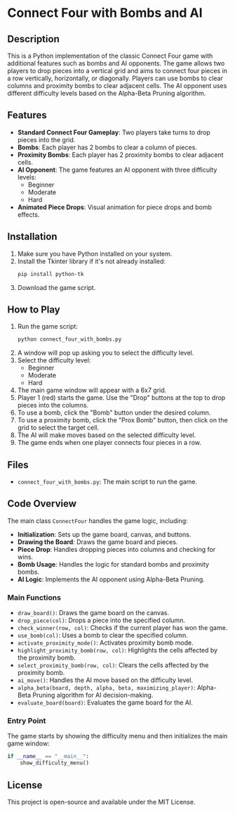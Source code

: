 
# **Connect Four with Bombs and AI**

## **Description**

This is a Python implementation of the classic Connect Four game with additional features such as bombs and AI opponents. The game allows two players to drop pieces into a vertical grid and aims to connect four pieces in a row vertically, horizontally, or diagonally. Players can use bombs to clear columns and proximity bombs to clear adjacent cells. The AI opponent uses different difficulty levels based on the Alpha-Beta Pruning algorithm.

## **Features**

- **Standard Connect Four Gameplay**: Two players take turns to drop pieces into the grid.
- **Bombs**: Each player has 2 bombs to clear a column of pieces.
- **Proximity Bombs**: Each player has 2 proximity bombs to clear adjacent cells.
- **AI Opponent**: The game features an AI opponent with three difficulty levels:
  - Beginner
  - Moderate
  - Hard
- **Animated Piece Drops**: Visual animation for piece drops and bomb effects.

## **Installation**

1. Make sure you have Python installed on your system.
2. Install the Tkinter library if it's not already installed:
   ```sh
   pip install python-tk
   ```
3. Download the game script.

## **How to Play**

1. Run the game script:
   ```sh
   python connect_four_with_bombs.py
   ```
2. A window will pop up asking you to select the difficulty level.
3. Select the difficulty level:
   - Beginner
   - Moderate
   - Hard
4. The main game window will appear with a 6x7 grid.
5. Player 1 (red) starts the game. Use the "Drop" buttons at the top to drop pieces into the columns.
6. To use a bomb, click the "Bomb" button under the desired column.
7. To use a proximity bomb, click the "Prox Bomb" button, then click on the grid to select the target cell.
8. The AI will make moves based on the selected difficulty level.
9. The game ends when one player connects four pieces in a row.

## **Files**

- `connect_four_with_bombs.py`: The main script to run the game.

## **Code Overview**

The main class `ConnectFour` handles the game logic, including:

- **Initialization**: Sets up the game board, canvas, and buttons.
- **Drawing the Board**: Draws the game board and pieces.
- **Piece Drop**: Handles dropping pieces into columns and checking for wins.
- **Bomb Usage**: Handles the logic for standard bombs and proximity bombs.
- **AI Logic**: Implements the AI opponent using Alpha-Beta Pruning.

### **Main Functions**

- `draw_board()`: Draws the game board on the canvas.
- `drop_piece(col)`: Drops a piece into the specified column.
- `check_winner(row, col)`: Checks if the current player has won the game.
- `use_bomb(col)`: Uses a bomb to clear the specified column.
- `activate_proximity_mode()`: Activates proximity bomb mode.
- `highlight_proximity_bomb(row, col)`: Highlights the cells affected by the proximity bomb.
- `select_proximity_bomb(row, col)`: Clears the cells affected by the proximity bomb.
- `ai_move()`: Handles the AI move based on the difficulty level.
- `alpha_beta(board, depth, alpha, beta, maximizing_player)`: Alpha-Beta Pruning algorithm for AI decision-making.
- `evaluate_board(board)`: Evaluates the game board for the AI.

### **Entry Point**

The game starts by showing the difficulty menu and then initializes the main game window:
```python
if __name__ == "__main__":
    show_difficulty_menu()
```

## **License**

This project is open-source and available under the MIT License.
